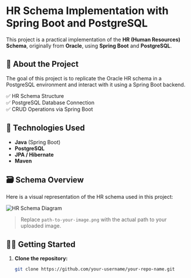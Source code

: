 # HR Schema Implementation with Spring Boot and PostgreSQL

This project is a practical implementation of the **HR (Human Resources) Schema**, originally from **Oracle**, using **Spring Boot** and **PostgreSQL**.

## 📌 About the Project

The goal of this project is to replicate the Oracle HR schema in a PostgreSQL environment and interact with it using a Spring Boot backend.

✅ HR Schema Structure  
✅ PostgreSQL Database Connection  
✅ CRUD Operations via Spring Boot  


## 🧰 Technologies Used

- **Java** (Spring Boot)
- **PostgreSQL**
- **JPA / Hibernate**
- **Maven**

## 🗃️ Schema Overview

Here is a visual representation of the HR schema used in this project:

![HR Schema Diagram](![cncpt292](https://github.com/user-attachments/assets/22cf6227-7ef3-47fd-96b3-eb787c415e9c))  
> Replace `path-to-your-image.png` with the actual path to your uploaded image.

## 🏃‍♂️ Getting Started

1. **Clone the repository:**

   ```bash
   git clone https://github.com/your-username/your-repo-name.git
   
